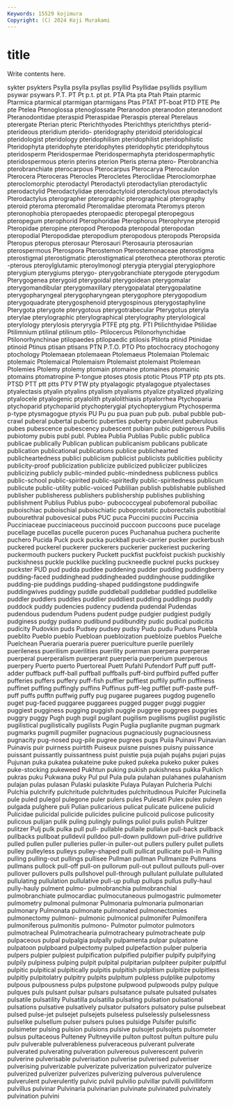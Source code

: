 ```yaml
---
Keywords: 15529 kojimura
Copyright: (C) 2024 Koji Murakami
---
```


# title

Write contents here.



sykter psykters Psylla psylla psyllas psyllid Psyllidae psyllids
psyllium psywar psywars P.T. PT Pt p.t. pt pt. PTA
Pta pta Ptah Ptain ptarmic Ptarmica ptarmical ptarmigan ptarmigans Ptas
PTAT PT-boat PTD PTE Pte pte Ptelea Ptenoglossa ptenoglossate Pteranodon
pteranodon pteranodont Pteranodontidae pteraspid Pteraspidae Pteraspis ptereal Pterelaus pterergate Pterian
pteric Pterichthyodes Pterichthys pterichthys pterid- pterideous pteridium pterido- pteridography pteridoid
pteridological pteridologist pteridology pteridophilism pteridophilist pteridophilistic Pteridophyta pteridophyte pteridophytes pteridophytic
pteridophytous pteridosperm Pteridospermae Pteridospermaphyta pteridospermaphytic pteridospermous pterin pterins pterion Pteris
pterna ptero- Pterobranchia pterobranchiate pterocarpous Pterocarpus Pterocarya Pterocaulon Pterocera Pteroceras
Pterocles Pterocletes Pteroclidae Pteroclomorphae pteroclomorphic pterodactyl Pterodactyli pterodactylian pterodactylic pterodactylid
Pterodactylidae pterodactyloid pterodactylous pterodactyls Pterodactylus pterographer pterographic pterographical pterography pteroid
pteroma pteromalid Pteromalidae pteromata Pteromys pteron pteronophobia pteropaedes pteropaedic pteropegal
pteropegous pteropegum pterophorid Pterophoridae Pterophorus Pterophryne pteropid Pteropidae pteropine pteropod
Pteropoda pteropodal pteropodan pteropodial Pteropodidae pteropodium pteropodous pteropods Pteropsida Pteropus
pteropus pterosaur Pterosauri Pterosauria pterosaurian pterospermous Pterospora Pterostemon Pterostemonaceae pterostigma
pterostigmal pterostigmatic pterostigmatical pterotheca pterothorax pterotic -pterous pteroylglutamic pteroylmonogl pterygia
pterygial pterygiophore pterygium pterygiums pterygo- pterygobranchiate pterygode pterygodum Pterygogenea pterygoid
pterygoidal pterygoidean pterygomalar pterygomandibular pterygomaxillary pterygopalatal pterygopalatine pterygopharyngeal pterygopharyngean pterygophore
pterygopodium pterygoquadrate pterygosphenoid pterygospinous pterygostaphyline Pterygota pterygote pterygotous pterygotrabecular Pterygotus
pteryla pterylae pterylographic pterylographical pterylography pterylological pterylology pterylosis pteryrygia PTFE
ptg ptg. PTI Ptilichthyidae Ptiliidae Ptilimnium ptilinal ptilinum ptilo- Ptilocercus
Ptilonorhynchidae Ptilonorhynchinae ptilopaedes ptilopaedic ptilosis Ptilota ptinid Ptinidae ptinoid Ptinus
ptisan ptisans PTN P.T.O. PTO Pto ptochocracy ptochogony ptochology Ptolemaean
ptolemaean Ptolemaeus Ptolemaian Ptolemaic ptolemaic Ptolemaical Ptolemaism Ptolemaist ptolemaist Ptolemean
Ptolemies Ptolemy ptolemy ptomain ptomaine ptomaines ptomainic ptomains ptomatropine P-tongue
ptoses ptosis ptotic Ptous PTP ptp pts pts. PTSD PTT
ptt ptts PTV PTW pty ptyalagogic ptyalagogue ptyalectases ptyalectasis ptyalin
ptyalins ptyalism ptyalisms ptyalize ptyalized ptyalizing ptyalocele ptyalogenic ptyalolith ptyalolithiasis
ptyalorrhea Ptychoparia ptychoparid ptychopariid ptychopterygial ptychopterygium Ptychosperma p-type ptysmagogue ptyxis
PU Pu pu pua puan pub pub. pubal pubble pub-crawl
puberal pubertal pubertic puberties puberty puberulent puberulous pubes pubescence pubescency
pubescent pubian pubic pubigerous Pubilis pubiotomy pubis publ publ. Publea
Publia Publias Public public publica publicae publically Publican publican publicanism
publicans publicate publication publicational publications publice publichearted publicheartedness publici publicism
publicist publicists publicities publicity publicity-proof publicization publicize publicized publicizer publicizes
publicizing publicly public-minded public-mindedness publicness publics public-school public-spirited public-spiritedly public-spiritedness
publicum publicute public-utility public-voiced Publilian publish publishable published publisher publisheress
publishers publishership publishes publishing publishment Publius Publus pubo- pubococcygeal pubofemoral
puboiliac puboischiac puboischial puboischiatic puboprostatic puborectalis pubotibial pubourethral pubovesical pubs
PUC puca Puccini puccini Puccinia Pucciniaceae pucciniaceous puccinoid puccoon puccoons
puce pucelage pucellage pucellas pucelle puceron puces Puchanahua puchera pucherite
puchero Pucida Puck puck pucka puckball puck-carrier pucker puckerbush puckered
puckerel puckerer puckerers puckerier puckeriest puckering puckermouth puckers puckery Puckett
puckfist puckfoist puckish puckishly puckishness puckle pucklike puckling puckneedle puckrel
pucks pucksey puckster PUD pud pudda puddee puddening pudder pudding
puddingberry pudding-faced puddinghead puddingheaded puddinghouse puddinglike pudding-pie puddings pudding-shaped puddingstone
puddingwife puddingwives puddingy puddle puddleball puddlebar puddled puddlelike puddler puddlers
puddles puddlier puddliest puddling puddlings puddly puddock puddy pudencies pudency
pudenda pudendal Pudendas pudendous pudendum Pudens pudent pudge pudgier pudgiest
pudgily pudginess pudgy pudiano pudibund pudibundity pudic pudical pudicitia pudicity
Pudovkin puds Pudsey pudsey pudsy Pudu pudu Puduns Puebla pueblito
Pueblo pueblo Puebloan puebloization puebloize pueblos Puelche Puelchean Pueraria pueraria
puerer puericulture puerile puerilely puerileness puerilism puerilities puerility puerman puerpera
puerperae puerperal puerperalism puerperant puerperia puerperium puerperous puerpery Puerto puerto
Puertoreal Puett Pufahl Pufendorf Puff puff puff-adder puffback puff-ball puffball
puffballs puff-bird puffbird puffed puffer pufferies puffers puffery puff-fish puffier
puffiest puffily puffin puffiness puffinet puffing puffingly puffins Puffinus puff-leg
pufflet puff-paste puff-puff puffs pufftn puffwig puffy pug pugaree pugarees
pugdog pugenello puget pug-faced puggaree puggarees pugged pugger puggi puggier
puggiest pugginess pugging puggish puggle puggree puggrees puggries puggry puggy
Pugh pugh pugil pugilant pugilism pugilisms pugilist pugilistic pugilistical pugilistically
pugilists Pugin Puglia puglianite pugman pugmark pugmarks pugmill pugmiller pugnacious
pugnaciously pugnaciousness pugnacity pug-nosed pug-pile pugree pugrees pugs Puiia Puinavi
Puinavian Puinavis puir puirness puirtith Puiseux puisne puisnes puisny puissance
puissant puissantly puissantness puist puistie puja pujah pujahs pujari pujas
Pujunan puka pukatea pukateine puke puked pukeka pukeko puker pukes
puke-stocking pukeweed Pukhtun puking pukish pukishness pukka Puklich pukras puku
Pukwana puky Pul pul Pula pula pulahan pulahanes pulahanism pulajan
pulas pulasan Pulaski pulaskite Pulaya Pulayan Pulcheria Pulchi Pulchia pulchrify
pulchritude pulchritudes pulchritudinous Pulcifer Pulcinella pule puled pulegol pulegone puler
pulers pules Pulesati Pulex pulex puleyn pulgada pulghere puli Pulian
pulicarious pulicat pulicate pulicene pulicid Pulicidae pulicidal pulicide pulicides pulicine
pulicoid pulicose pulicosity pulicous pulijan pulik puling pulingly pulings puliol
pulis pulish Pulitzer pulitzer Pulj pulk pulka pull pull- pullable
pullaile pullalue pull-back pullback pullbacks pullboat pulldevil pulldoo pull-down pulldown
pull-drive pulldrive pulled pullen puller pulleries puller-in puller-out pullers pullery
pullet pullets pulley pulleyless pulleys pulley-shaped pulli pullicat pullicate pull-in
Pulling pulling pulling-out pullings pullisee Pullman pullman Pullmanize Pullmans pullmans
pullock pull-off pull-on pullorum pull-out pullout pullouts pull-over pullover pullovers
pulls pullshovel pull-through pullulant pullulate pullulated pullulating pullulation pullulative pull-up
pullup pullups pullus pully-haul pully-hauly pulment pulmo- pulmobranchia pulmobranchial pulmobranchiate
pulmocardiac pulmocutaneous pulmogastric pulmometer pulmometry pulmonal pulmonar Pulmonaria pulmonaria pulmonarian
pulmonary Pulmonata pulmonate pulmonated pulmonectomies pulmonectomy pulmoni- pulmonic pulmonical pulmonifer
Pulmonifera pulmoniferous pulmonitis pulmono- Pulmotor pulmotor pulmotors pulmotracheal Pulmotrachearia pulmotracheary
pulmotracheate pulp pulpaceous pulpal pulpalgia pulpally pulpamenta pulpar pulpatone pulpatoon
pulpboard pulpectomy pulped pulpefaction pulper pulperia pulpers pulpier pulpiest pulpification
pulpified pulpifier pulpify pulpifying pulpily pulpiness pulping pulpit pulpital pulpitarian
pulpiteer pulpiter pulpitful pulpitic pulpitical pulpitically pulpitis pulpitish pulpitism pulpitize
pulpitless pulpitly pulpitolatry pulpitry pulpits pulpitum pulpless pulplike pulpotomy pulpous
pulpousness pulps pulpstone pulpwood pulpwoods pulpy pulque pulques puls pulsant
pulsar pulsars pulsatance pulsate pulsated pulsates pulsatile pulsatility Pulsatilla pulsatilla
pulsating pulsation pulsational pulsations pulsative pulsatively pulsator pulsators pulsatory pulse
pulsebeat pulsed pulse-jet pulsejet pulsejets pulseless pulselessly pulselessness pulselike pulsellum
pulser pulsers pulses pulsidge Pulsifer pulsific pulsimeter pulsing pulsion pulsions
pulsive pulsojet pulsojets pulsometer pulsus pultaceous Pulteney Pultneyville pulton pultost
pultun pulture pulu pulv pulverable pulverableness pulveraceous pulverant pulverate pulverated
pulverating pulveration pulvereous pulverescent pulverin pulverine pulverisable pulverisation pulverise pulverised
pulveriser pulverising pulverizable pulverizate pulverization pulverizator pulverize pulverized pulverizer pulverizes
pulverizing pulverous pulverulence pulverulent pulverulently pulvic pulvil pulvilio pulvillar pulvilli
pulvilliform pulvillus pulvinar Pulvinaria pulvinarian pulvinate pulvinated pulvinately pulvination pulvini
